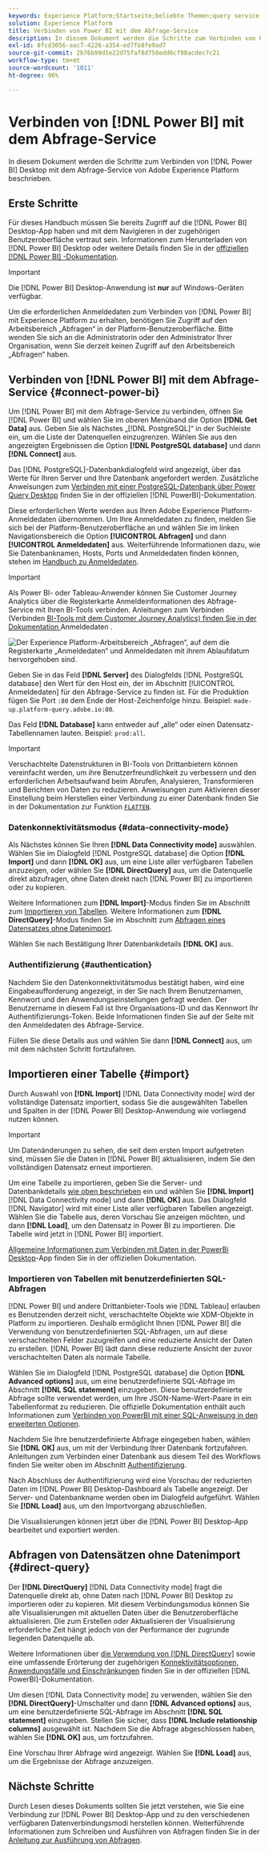 ```yaml
---
keywords: Experience Platform;Startseite;beliebte Themen;query service;Abfrage-Service;Power BI;power bi;Verbindung mit Abfrage-Service;
solution: Experience Platform
title: Verbinden von Power BI mit dem Abfrage-Service
description: In diesem Dokument werden die Schritte zum Verbinden von Power BI mit Abfrage-Service von Adobe Experience Platform beschrieben.
exl-id: 8fcd3056-aac7-4226-a354-ed7fb8fe9ad7
source-git-commit: 2b76b99d1e22d75faf8d758edd6cf08acdec7c21
workflow-type: tm+mt
source-wordcount: '1011'
ht-degree: 96%

---
```


# Verbinden von [!DNL Power BI] mit dem Abfrage-Service

In diesem Dokument werden die Schritte zum Verbinden von [!DNL Power BI] Desktop mit dem Abfrage-Service von Adobe Experience Platform beschrieben.

## Erste Schritte

Für dieses Handbuch müssen Sie bereits Zugriff auf die [!DNL Power BI] Desktop-App haben und mit dem Navigieren in der zugehörigen Benutzeroberfläche vertraut sein. Informationen zum Herunterladen von [!DNL Power BI] Desktop oder weitere Details finden Sie in der [offiziellen [!DNL Power BI] -Dokumentation](https://docs.microsoft.com/de-de/power-bi/).

>[!IMPORTANT]
>
> Die [!DNL Power BI] Desktop-Anwendung ist **nur** auf Windows-Geräten verfügbar.

Um die erforderlichen Anmeldedaten zum Verbinden von [!DNL Power BI] mit Experience Platform zu erhalten, benötigen Sie Zugriff auf den Arbeitsbereich „Abfragen“ in der Platform-Benutzeroberfläche. Bitte wenden Sie sich an die Administratorin oder den Administrator Ihrer Organisation, wenn Sie derzeit keinen Zugriff auf den Arbeitsbereich „Abfragen“ haben.

## Verbinden von [!DNL Power BI] mit dem Abfrage-Service {#connect-power-bi}

Um [!DNL Power BI] mit dem Abfrage-Service zu verbinden, öffnen Sie [!DNL Power BI] und wählen Sie im oberen Menüband die Option **[!DNL Get Data]** aus. Geben Sie als Nächstes „[!DNL PostgreSQL]“ in der Suchleiste ein, um die Liste der Datenquellen einzugrenzen. Wählen Sie aus den angezeigten Ergebnissen die Option **[!DNL PostgreSQL database]** und dann **[!DNL Connect]** aus.

Das [!DNL PostgreSQL]-Datenbankdialogfeld wird angezeigt, über das Werte für Ihren Server und Ihre Datenbank angefordert werden. Zusätzliche Anweisungen zum [Verbinden mit einer PostgreSQL-Datenbank über Power Query Desktop](https://learn.microsoft.com/de-de/power-query/connectors/postgresql#connect-to-a-postgresql-database-from-power-query-desktop) finden Sie in der offiziellen [!DNL PowerBI]-Dokumentation.

Diese erforderlichen Werte werden aus Ihren Adobe Experience Platform-Anmeldedaten übernommen. Um Ihre Anmeldedaten zu finden, melden Sie sich bei der Platform-Benutzeroberfläche an und wählen Sie im linken Navigationsbereich die Option **[!UICONTROL Abfragen]** und dann **[!UICONTROL Anmeldedaten]** aus. Weiterführende Informationen dazu, wie Sie Datenbanknamen, Hosts, Ports und Anmeldedaten finden können, stehen im [Handbuch zu Anmeldedaten](../ui/credentials.md).

>[!IMPORTANT]
>
>Als Power BI- oder Tableau-Anwender können Sie Customer Journey Analytics über die Registerkarte Anmeldeinformationen des Abfrage-Service mit Ihren BI-Tools verbinden. Anleitungen zum Verbinden (Verbinden [ BI-Tools mit dem Customer Journey Analytics) finden Sie in der Dokumentation ](../ui/credentials.md#connect-to-customer-journey-analytics) Anmeldedaten .

![Der Experience Platform-Arbeitsbereich „Abfragen“, auf dem die Registerkarte „Anmeldedaten“ und Anmeldedaten mit ihrem Ablaufdatum hervorgehoben sind.](../images/clients/power-bi/query-service-credentials-page.png)

Geben Sie in das Feld **[!DNL Server]** des Dialogfelds [!DNL PostgreSQL database] den Wert für den Host ein, der im Abschnitt [!UICONTROL Anmeldedaten] für den Abfrage-Service zu finden ist. Für die Produktion fügen Sie Port `:80` dem Ende der Host-Zeichenfolge hinzu. Beispiel: `made-up.platform-query.adobe.io:80`.

Das Feld **[!DNL Database]** kann entweder auf „alle“ oder einen Datensatz-Tabellennamen lauten. Beispiel: `prod:all`.

>[!IMPORTANT]
>
>Verschachtelte Datenstrukturen in BI-Tools von Drittanbietern können vereinfacht werden, um ihre Benutzerfreundlichkeit zu verbessern und den erforderlichen Arbeitsaufwand beim Abrufen, Analysieren, Transformieren und Berichten von Daten zu reduzieren. Anweisungen zum Aktivieren dieser Einstellung beim Herstellen einer Verbindung zu einer Datenbank finden Sie in der Dokumentation zur Funktion [`FLATTEN`](../key-concepts/flatten-nested-data.md).

### Datenkonnektivitätsmodus {#data-connectivity-mode}

Als Nächstes können Sie Ihren **[!DNL Data Connectivity mode]** auswählen. Wählen Sie im Dialogfeld [!DNL PostgreSQL database] die Option **[!DNL Import]** und dann **[!DNL OK]** aus, um eine Liste aller verfügbaren Tabellen anzuzeigen, oder wählen Sie **[!DNL DirectQuery]** aus, um die Datenquelle direkt abzufragen, ohne Daten direkt nach [!DNL Power BI] zu importieren oder zu kopieren.

Weitere Informationen zum **[!DNL Import]**-Modus finden Sie im Abschnitt zum [Importieren von Tabellen](#import). Weitere Informationen zum **[!DNL DirectQuery]**-Modus finden Sie im Abschnitt zum [Abfragen eines Datensatzes ohne Datenimport](#direct-query).

Wählen Sie nach Bestätigung Ihrer Datenbankdetails **[!DNL OK]** aus.

### Authentifizierung {#authentication}

Nachdem Sie den Datenkonnektivitätsmodus bestätigt haben, wird eine Eingabeaufforderung angezeigt, in der Sie nach Ihrem Benutzernamen, Kennwort und den Anwendungseinstellungen gefragt werden. Der Benutzername in diesem Fall ist Ihre Organisations-ID und das Kennwort Ihr Authentifizierungs-Token. Beide Informationen finden Sie auf der Seite mit den Anmeldedaten des Abfrage-Service.

Füllen Sie diese Details aus und wählen Sie dann **[!DNL Connect]** aus, um mit dem nächsten Schritt fortzufahren.

## Importieren einer Tabelle {#import}

Durch Auswahl von **[!DNL Import]** [!DNL Data Connectivity mode] wird der vollständige Datensatz importiert, sodass Sie die ausgewählten Tabellen und Spalten in der [!DNL Power BI] Desktop-Anwendung wie vorliegend nutzen können.

>[!IMPORTANT]
>
>Um Datenänderungen zu sehen, die seit dem ersten Import aufgetreten sind, müssen Sie die Daten in [!DNL Power BI] aktualisieren, indem Sie den vollständigen Datensatz erneut importieren.

Um eine Tabelle zu importieren, geben Sie die Server- und Datenbankdetails [wie oben beschrieben](#connect-power-bi) ein und wählen Sie **[!DNL Import]** [!DNL Data Connectivity mode] und dann **[!DNL OK]** aus. Das Dialogfeld [!DNL Navigator] wird mit einer Liste aller verfügbaren Tabellen angezeigt. Wählen Sie die Tabelle aus, deren Vorschau Sie anzeigen möchten, und dann **[!DNL Load]**, um den Datensatz in Power BI zu importieren. Die Tabelle wird jetzt in [!DNL Power BI] importiert.

[Allgemeine Informationen zum Verbinden mit Daten in der PowerBi Desktop](https://learn.microsoft.com/de-de/power-bi/connect-data/desktop-quickstart-connect-to-data#connect-to-data)-App finden Sie in der offiziellen Dokumentation.

### Importieren von Tabellen mit benutzerdefinierten SQL-Abfragen

[!DNL Power BI] und andere Drittanbieter-Tools wie [!DNL Tableau] erlauben es Benutzenden derzeit nicht, verschachtelte Objekte wie XDM-Objekte in Platform zu importieren. Deshalb ermöglicht Ihnen [!DNL Power BI] die Verwendung von benutzerdefinierten SQL-Abfragen, um auf diese verschachtelten Felder zuzugreifen und eine reduzierte Ansicht der Daten zu erstellen. [!DNL Power BI] lädt dann diese reduzierte Ansicht der zuvor verschachtelten Daten als normale Tabelle.

Wählen Sie im Dialogfeld [!DNL PostgreSQL database] die Option **[!DNL Advanced options]** aus, um eine benutzerdefinierte SQL-Abfrage im Abschnitt **[!DNL SQL statement]** einzugeben. Diese benutzerdefinierte Abfrage sollte verwendet werden, um Ihre JSON-Name-Wert-Paare in ein Tabellenformat zu reduzieren. Die offizielle Dokumentation enthält auch Informationen zum [Verbinden von PowerBI mit einer SQL-Anweisung in den erweiterten Optionen](https://learn.microsoft.com/de-de/power-query/connectors/postgresql#connect-using-advanced-options).

Nachdem Sie Ihre benutzerdefinierte Abfrage eingegeben haben, wählen Sie **[!DNL OK]** aus, um mit der Verbindung Ihrer Datenbank fortzufahren. Anleitungen zum Verbinden einer Datenbank aus diesem Teil des Workflows finden Sie weiter oben im Abschnitt [Authentifizierung](#authentication).

Nach Abschluss der Authentifizierung wird eine Vorschau der reduzierten Daten im [!DNL Power BI] Desktop-Dashboard als Tabelle angezeigt. Der Server- und Datenbankname werden oben im Dialogfeld aufgeführt. Wählen Sie **[!DNL Load]** aus, um den Importvorgang abzuschließen.

Die Visualisierungen können jetzt über die [!DNL Power BI] Desktop-App bearbeitet und exportiert werden.

## Abfragen von Datensätzen ohne Datenimport {#direct-query}

Der **[!DNL DirectQuery]** [!DNL Data Connectivity mode] fragt die Datenquelle direkt ab, ohne Daten nach [!DNL Power BI] Desktop zu importieren oder zu kopieren. Mit diesem Verbindungsmodus können Sie alle Visualisierungen mit aktuellen Daten über die Benutzeroberfläche aktualisieren. Die zum Erstellen oder Aktualisieren der Visualisierung erforderliche Zeit hängt jedoch von der Performance der zugrunde liegenden Datenquelle ab.

Weitere Informationen über [die Verwendung von [!DNL DirectQuery]](https://learn.microsoft.com/de-de/power-bi/connect-data/desktop-use-directquery) sowie eine umfassende Erörterung der zugehörigen [Konnektivitätsoptionen, Anwendungsfälle und Einschränkungen](https://learn.microsoft.com/de-de/power-bi/connect-data/desktop-directquery-about) finden Sie in der offiziellen [!DNL PowerBI]-Dokumentation.

Um diesen [!DNL Data Connectivity mode] zu verwenden, wählen Sie den **[!DNL DirectQuery]**-Umschalter und dann **[!DNL Advanced options]** aus, um eine benutzerdefinierte SQL-Abfrage im Abschnitt **[!DNL SQL statement]** einzugeben. Stellen Sie sicher, dass **[!DNL Include relationship columns]** ausgewählt ist. Nachdem Sie die Abfrage abgeschlossen haben, wählen Sie **[!DNL OK]** aus, um fortzufahren.

Eine Vorschau Ihrer Abfrage wird angezeigt. Wählen Sie **[!DNL Load]** aus, um die Ergebnisse der Abfrage anzuzeigen.

## Nächste Schritte

Durch Lesen dieses Dokuments sollten Sie jetzt verstehen, wie Sie eine Verbindung zur [!DNL Power BI] Desktop-App und zu den verschiedenen verfügbaren Datenverbindungsmodi herstellen können. Weiterführende Informationen zum Schreiben und Ausführen von Abfragen finden Sie in der [Anleitung zur Ausführung von Abfragen](../best-practices/writing-queries.md).
